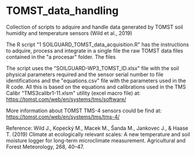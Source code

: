 # TOMST_data_handling
Collection of scripts to adquire and handle data generated by TOMST soil humidity and temperature sensors
(Wild et al., 2019)

The R script "1 SOILGUARD_TOMST_data_acquisition.R" has the instructions to adquire, process and integrate 
in a single file the raw TOMST data files contained in the "a procesar" folder. The files 

The script uses the "SOILGUARD-WP3_TOMST_ID.xlsx" file with the soil physical parameters required and the 
sensor serial number to file identifications and the "equations.csv" file with the parameters used in the 
R code. All this is based on the equations and calibrations used in the TMS Calibr "TMS3calibr1-11.xlsm" 
utility (excel macro file) at: https://tomst.com/web/en/systems/tms/software/ 

More information about TOMST TMS-4 sensors could be find at:
https://tomst.com/web/en/systems/tms/tms-4/

Reference:
 Wild J., Kopecký M., Macek M., Šanda M., Jankovec J., & Haase T. (2019) Climate at ecologically relevant 
 scales: A new temperature and soil moisture logger for long-term microclimate measurement. Agricultural 
 and Forest Meteorology, 268, 40–47.
